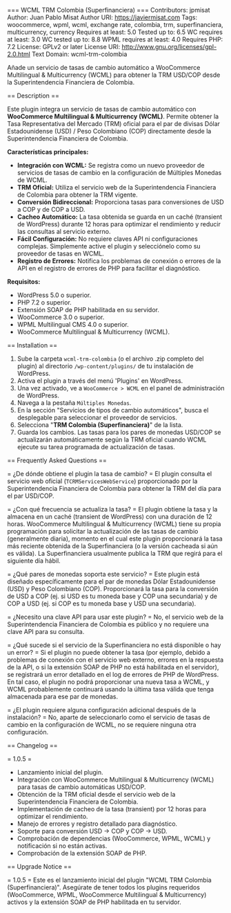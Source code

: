 === WCML TRM Colombia (Superfinanciera) ===
Contributors: jpmisat
Author: Juan Pablo Misat
Author URI: https://javiermisat.com
Tags: woocommerce, wpml, wcml, exchange rate, colombia, trm, superfinanciera, multicurrency, currency
Requires at least: 5.0
Tested up to: 6.5
WC requires at least: 3.0
WC tested up to: 8.8
WPML requires at least: 4.0
Requires PHP: 7.2
License: GPLv2 or later
License URI: http://www.gnu.org/licenses/gpl-2.0.html
Text Domain: wcml-trm-colombia

Añade un servicio de tasas de cambio automático a WooCommerce Multilingual & Multicurrency (WCML) para obtener la TRM USD/COP desde la Superintendencia Financiera de Colombia.

== Description ==

Este plugin integra un servicio de tasas de cambio automático con **WooCommerce Multilingual & Multicurrency (WCML)**. Permite obtener la Tasa Representativa del Mercado (TRM) oficial para el par de divisas Dólar Estadounidense (USD) / Peso Colombiano (COP) directamente desde la Superintendencia Financiera de Colombia.

**Características principales:**

*   **Integración con WCML:** Se registra como un nuevo proveedor de servicios de tasas de cambio en la configuración de Múltiples Monedas de WCML.
*   **TRM Oficial:** Utiliza el servicio web de la Superintendencia Financiera de Colombia para obtener la TRM vigente.
*   **Conversión Bidireccional:** Proporciona tasas para conversiones de USD a COP y de COP a USD.
*   **Cacheo Automático:** La tasa obtenida se guarda en un caché (transient de WordPress) durante 12 horas para optimizar el rendimiento y reducir las consultas al servicio externo.
*   **Fácil Configuración:** No requiere claves API ni configuraciones complejas. Simplemente active el plugin y selecciónelo como su proveedor de tasas en WCML.
*   **Registro de Errores:** Notifica los problemas de conexión o errores de la API en el registro de errores de PHP para facilitar el diagnóstico.

**Requisitos:**

*   WordPress 5.0 o superior.
*   PHP 7.2 o superior.
*   Extensión SOAP de PHP habilitada en su servidor.
*   WooCommerce 3.0 o superior.
*   WPML Multilingual CMS 4.0 o superior.
*   WooCommerce Multilingual & Multicurrency (WCML).

== Installation ==

1.  Sube la carpeta `wcml-trm-colombia` (o el archivo .zip completo del plugin) al directorio `/wp-content/plugins/` de tu instalación de WordPress.
2.  Activa el plugin a través del menú 'Plugins' en WordPress.
3.  Una vez activado, ve a `WooCommerce > WCML` en el panel de administración de WordPress.
4.  Navega a la pestaña `Múltiples Monedas`.
5.  En la sección "Servicios de tipos de cambio automáticos", busca el desplegable para seleccionar el proveedor de servicios.
6.  Selecciona "**TRM Colombia (Superfinanciera)**" de la lista.
7.  Guarda los cambios. Las tasas para los pares de monedas USD/COP se actualizarán automáticamente según la TRM oficial cuando WCML ejecute su tarea programada de actualización de tasas.

== Frequently Asked Questions ==

= ¿De dónde obtiene el plugin la tasa de cambio? =
El plugin consulta el servicio web oficial (`TCRMServicesWebService`) proporcionado por la Superintendencia Financiera de Colombia para obtener la TRM del día para el par USD/COP.

= ¿Con qué frecuencia se actualiza la tasa? =
El plugin obtiene la tasa y la almacena en un caché (transient de WordPress) con una duración de 12 horas. WooCommerce Multilingual & Multicurrency (WCML) tiene su propia programación para solicitar la actualización de las tasas de cambio (generalmente diaria), momento en el cual este plugin proporcionará la tasa más reciente obtenida de la Superfinanciera (o la versión cacheada si aún es válida). La Superfinanciera usualmente publica la TRM que regirá para el siguiente día hábil.

= ¿Qué pares de monedas soporta este servicio? =
Este plugin está diseñado específicamente para el par de monedas Dólar Estadounidense (USD) y Peso Colombiano (COP). Proporcionará la tasa para la conversión de USD a COP (ej. si USD es tu moneda base y COP una secundaria) y de COP a USD (ej. si COP es tu moneda base y USD una secundaria).

= ¿Necesito una clave API para usar este plugin? =
No, el servicio web de la Superintendencia Financiera de Colombia es público y no requiere una clave API para su consulta.

= ¿Qué sucede si el servicio de la Superfinanciera no está disponible o hay un error? =
Si el plugin no puede obtener la tasa (por ejemplo, debido a problemas de conexión con el servicio web externo, errores en la respuesta de la API, o si la extensión SOAP de PHP no está habilitada en el servidor), se registrará un error detallado en el log de errores de PHP de WordPress. En tal caso, el plugin no podrá proporcionar una nueva tasa a WCML, y WCML probablemente continuará usando la última tasa válida que tenga almacenada para ese par de monedas.

= ¿El plugin requiere alguna configuración adicional después de la instalación? =
No, aparte de seleccionarlo como el servicio de tasas de cambio en la configuración de WCML, no se requiere ninguna otra configuración.

== Changelog ==

= 1.0.5 =
*   Lanzamiento inicial del plugin.
*   Integración con WooCommerce Multilingual & Multicurrency (WCML) para tasas de cambio automáticas USD/COP.
*   Obtención de la TRM oficial desde el servicio web de la Superintendencia Financiera de Colombia.
*   Implementación de cacheo de la tasa (transient) por 12 horas para optimizar el rendimiento.
*   Manejo de errores y registro detallado para diagnóstico.
*   Soporte para conversión USD -> COP y COP -> USD.
*   Comprobación de dependencias (WooCommerce, WPML, WCML) y notificación si no están activas.
*   Comprobación de la extensión SOAP de PHP.

== Upgrade Notice ==

= 1.0.5 =
Este es el lanzamiento inicial del plugin "WCML TRM Colombia (Superfinanciera)". Asegúrate de tener todos los plugins requeridos (WooCommerce, WPML, WooCommerce Multilingual & Multicurrency) activos y la extensión SOAP de PHP habilitada en tu servidor.